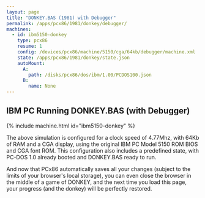 ```yaml
---
layout: page
title: "DONKEY.BAS (1981) with Debugger"
permalink: /apps/pcx86/1981/donkey/debugger/
machines:
  - id: ibm5150-donkey
    type: pcx86
    resume: 1
    config: /devices/pcx86/machine/5150/cga/64kb/debugger/machine.xml
    state: /apps/pcx86/1981/donkey/state.json
    autoMount:
      A:
        path: /disks/pcx86/dos/ibm/1.00/PCDOS100.json
      B:
        name: None
---
```


IBM PC Running DONKEY.BAS (with Debugger)
-----------------------------------------

{% include machine.html id="ibm5150-donkey" %}

The above simulation is configured for a clock speed of 4.77Mhz, with 64Kb of RAM and a CGA display,
using the original IBM PC Model 5150 ROM BIOS and CGA font ROM.  This configuration also includes a
predefined state, with PC-DOS 1.0 already booted and DONKEY.BAS ready to run.

And now that PCx86 automatically saves all your changes (subject to the limits of your browser's local
storage), you can even close the browser in the middle of a game of DONKEY, and the next time you load
this page, your progress (and the donkey) will be perfectly restored.
